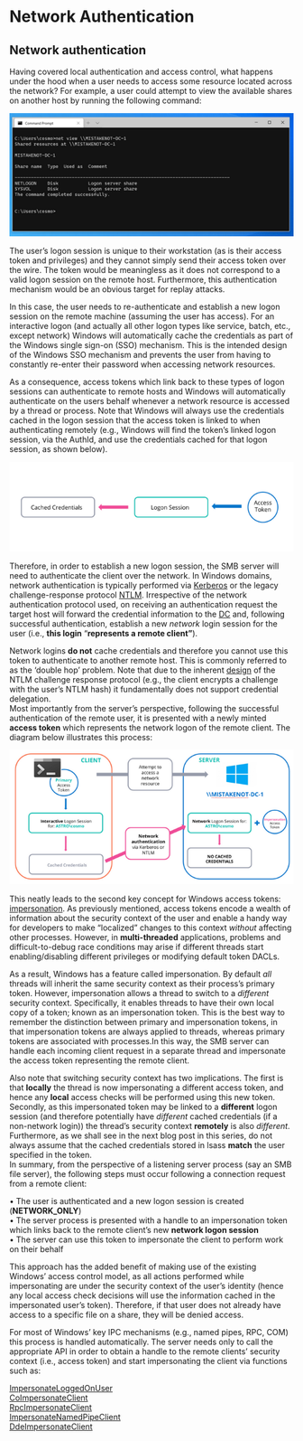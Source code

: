 # Network Authentication

## Network authentication

  
 Having covered local authentication and access control, what happens under the hood when a user needs to access some resource located across the network? For example, a user could attempt to view the available shares on another host by running the following command:  


![](../../../.gitbook/assets/image%20%2847%29.png)

The user’s logon session is unique to their workstation \(as is their access token and privileges\) and they cannot simply send their access token over the wire. The token would be meaningless as it does not correspond to a valid logon session on the remote host. Furthermore, this authentication mechanism would be an obvious target for replay attacks.

In this case, the user needs to re-authenticate and establish a new logon session on the remote machine \(assuming the user has access\). For an interactive logon \(and actually all other logon types like service, batch, etc., except network\) Windows will automatically cache the credentials as part of the Windows single sign-on \(SSO\) mechanism. This is the intended design of the Windows SSO mechanism and prevents the user from having to constantly re-enter their password when accessing network resources.

As a consequence, access tokens which link back to these types of logon sessions can authenticate to remote hosts and Windows will automatically authenticate on the users behalf whenever a network resource is accessed by a thread or process. Note that Windows will always use the credentials cached in the logon session that the access token is linked to when authenticating remotely \(e.g., Windows will find the token’s linked logon session, via the AuthId, and use the credentials cached for that logon session, as shown below\).

![](../../../.gitbook/assets/image%20%2853%29.png)

Therefore, in order to establish a new logon session, the SMB server will need to authenticate the client over the network. In Windows domains, network authentication is typically performed via [Kerberos](https://docs.microsoft.com/en-us/windows-server/security/kerberos/kerberos-authentication-overview) or the legacy challenge-response protocol [NTLM](https://docs.microsoft.com/en-us/windows/win32/secauthn/microsoft-ntlm). Irrespective of the network authentication protocol used, on receiving an authentication request the target host will forward the credential information to the [DC](https://docs.microsoft.com/en-us/windows/win32/secauthn/key-distribution-center) and, following successful authentication, establish a new _network_ login session for the user \(i.e., **this login** “**represents a remote client”**\).

  
Network logins **do not** cache credentials and therefore you cannot use this token to authenticate to another remote host. This is commonly referred to as the ‘double hop’ problem. Note that due to the inherent [design](https://docs.microsoft.com/en-us/windows/win32/secauthn/microsoft-ntlm) of the NTLM challenge response protocol \(e.g., the client encrypts a challenge with the user’s NTLM hash\) it fundamentally does not support credential delegation.  
Most importantly from the server’s perspective, following the successful authentication of the remote user, it is presented with a newly minted **access token** which represents the network logon of the remote client. The diagram below illustrates this process:

![](../../../.gitbook/assets/image%20%2850%29.png)

This neatly leads to the second key concept for Windows access tokens: [impersonation](https://docs.microsoft.com/en-us/windows/win32/com/impersonation). As previously mentioned, access tokens encode a wealth of information about the security context of the user and enable a handy way for developers to make “localized” changes to this context _without_ affecting other processes. However, in **multi-threaded** applications, problems and difficult-to-debug race conditions may arise if different threads start enabling/disabling different privileges or modifying default token DACLs.

  
As a result, Windows has a feature called impersonation. By default _all_  threads will inherit the same security context as their process’s primary token. However, impersonation allows a thread to switch to a _different_ security context. Specifically, it enables threads to have their own local copy of a token; known as an impersonation token. This is the best way to remember the distinction between primary and impersonation tokens, in that impersonation tokens are always applied to threads, whereas primary tokens are associated with processes.In this way, the SMB server can handle each incoming client request in a separate thread and impersonate the access token representing the remote client.

  
Also note that switching security context has two implications. The first is that **locally** the thread is now impersonating a different access token, and hence any **local** access checks will be performed using this new token. Secondly, as this impersonated token may be linked to a **different** logon session \(and therefore potentially have _different_ cached credentials \(if a non-network login\)\) the thread’s security context **remotely** is also _different_. Furthermore, as we shall see in the next blog post in this series, do not always assume that the cached credentials stored in lsass **match** the user specified in the token.  
In summary, from the perspective of a listening server process \(say an SMB file server\), the following steps must occur following a connection request from a remote client:

  
• The user is authenticated and a new logon session is created \(**NETWORK\_ONLY**\)  
• The server process is presented with a handle to an impersonation token which links back to the remote client’s new **network logon session**  
• The server can use this token to impersonate the client to perform work on their behalf  
  
This approach has the added benefit of making use of the existing Windows’ access control model, as all actions performed while impersonating are under the security context of the user’s identity \(hence any local access check decisions will use the information cached in the impersonated user’s token\). Therefore, if that user does not already have access to a specific file on a share, they will be denied access.

  
For most of Windows’ key IPC mechanisms \(e.g., named pipes, RPC, COM\) this process is handled automatically. The server needs only to call the appropriate API in order to obtain a handle to the remote clients’ security context \(i.e., access token\) and start impersonating the client via functions such as:

  
 [ImpersonateLoggedOnUser](https://docs.microsoft.com/en-us/windows/win32/api/securitybaseapi/nf-securitybaseapi-impersonateloggedonuser)  
 [CoImpersonateClient](https://docs.microsoft.com/en-us/windows/win32/api/combaseapi/nf-combaseapi-coimpersonateclient)  
[RpcImpersonateClient](https://docs.microsoft.com/en-us/windows/win32/api/rpcdce/nf-rpcdce-rpcimpersonateclient)  
[ImpersonateNamedPipeClient](https://docs.microsoft.com/en-us/windows/win32/api/namedpipeapi/nf-namedpipeapi-impersonatenamedpipeclient)  
 [DdeImpersonateClient](https://docs.microsoft.com/en-gb/windows/win32/api/ddeml/nf-ddeml-ddeimpersonateclient)  





